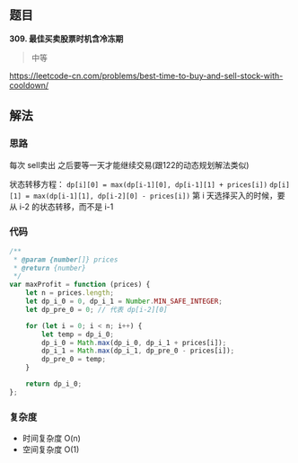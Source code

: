 ## 题目
**309. 最佳买卖股票时机含冷冻期**
>中等

https://leetcode-cn.com/problems/best-time-to-buy-and-sell-stock-with-cooldown/

## 解法
### 思路
每次 sell卖出 之后要等一天才能继续交易(跟122的动态规划解法类似)

状态转移方程：
`dp[i][0] = max(dp[i-1][0], dp[i-1][1] + prices[i])`
`dp[i][1] = max(dp[i-1][1], dp[i-2][0] - prices[i])`
第 i 天选择买入的时候，要从 i-2 的状态转移，而不是 i-1

### 代码
```javascript
/**
 * @param {number[]} prices
 * @return {number}
 */
var maxProfit = function (prices) {
    let n = prices.length;
    let dp_i_0 = 0, dp_i_1 = Number.MIN_SAFE_INTEGER;
    let dp_pre_0 = 0; // 代表 dp[i-2][0]

    for (let i = 0; i < n; i++) {
        let temp = dp_i_0;
        dp_i_0 = Math.max(dp_i_0, dp_i_1 + prices[i]);
        dp_i_1 = Math.max(dp_i_1, dp_pre_0 - prices[i]);
        dp_pre_0 = temp;
    }

    return dp_i_0;
};
```
### 复杂度
* 时间复杂度 O(n)
* 空间复杂度 O(1)